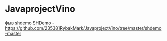 # JavaprojectVino
фыв
shdemo
SHDemo - https://github.com/235381RybakMark/JavaprojectVino/tree/master/shdemo-master
